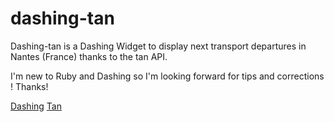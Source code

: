 # dashing-tan

Dashing-tan is a Dashing Widget to display next transport departures in Nantes (France) thanks to the tan API.

I'm new to Ruby and Dashing so I'm looking forward for tips and corrections ! Thanks!

[Dashing](http://shopify.github.com/dashing)
[Tan](https://www.tan.fr)